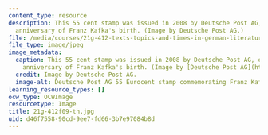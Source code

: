 ```yaml
---
content_type: resource
description: This 55 cent stamp was issued in 2008 by Deutsche Post AG, on the 125th
  anniversary of Franz Kafka's birth. (Image by Deutsche Post AG.)
file: /media/courses/21g-412-texts-topics-and-times-in-german-literature-fall-2009/d46f755890cd9ee7fd663b7e97084b8d_21g-412f09-th.jpg
file_type: image/jpeg
image_metadata:
  caption: This 55 cent stamp was issued in 2008 by Deutsche Post AG, on the 125th
    anniversary of Franz Kafka's birth. (Image by [Deutsche Post AG](http://commons.wikimedia.org/wiki/File:DPAG_2008_Franz_Kafka.jpg).)
  credit: Image by Deutsche Post AG.
  image-alt: Deutsche Post AG 55 Eurocent stamp commemorating Franz Kafka.
learning_resource_types: []
ocw_type: OCWImage
resourcetype: Image
title: 21g-412f09-th.jpg
uid: d46f7558-90cd-9ee7-fd66-3b7e97084b8d
---
```

